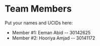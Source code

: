 # Team Members

Put your names and UCIDs here:

- Member #1: Eeman Abid -- 30142625
- Member #2: Hooriya Amjad -- 30141172
